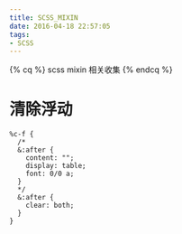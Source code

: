 ```yaml
---
title: SCSS_MIXIN
date: 2016-04-18 22:57:05
tags: 
- SCSS
---
```

{% cq %} scss mixin 相关收集 {% endcq %}
<!--more-->
# 清除浮动
```
%c-f {
  /*
  &:after {
    content: "";
    display: table;
    font: 0/0 a;
  }
  */
  &:after {
    clear: both;
  }
}
```
